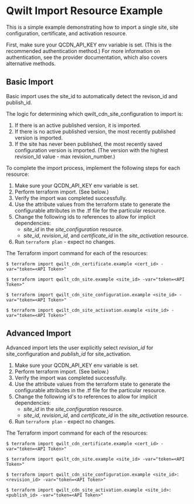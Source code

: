 # Qwilt Import Resource Example

This is a simple example demonstrating how to import a single site, site configuration, certificate, and activation resource.

First, make sure your QCDN_API_KEY env variable is set. (This is the recommended authentication method.)
For more information on authentication, see the provider documentation, which also covers alternative methods.

## Basic Import

Basic import uses the site_id to automatically detect the revison_id and publish_id.

The logic for determining which qwilt_cdn_site_configuration to import is:
1. If there is an active published version, it is imported.
2. If there is no active published version, the most recently published version is imported.
3. If the site has never been published, the most recently saved configuration version is imported. (The version with the highest revision_Id value - max revision_number.)

To complete the import process, implement the following steps for each resource:
1. Make sure your QCDN_API_KEY env variable is set.
2. Perform terraform import. (See below.)
2. Verify the import was completed successfully.
3. Use the attribute values from the terraform state to generate the configurable attributes in the .tf file for the particular resource.
4. Change the following ids to references to allow for implicit dependencies:
   - *site_id* in the *site_configuration* resource.
   - *site_id*, *revision_id*, and *certificate_id* in the *site_activation* resource.
5. Run ```terraform plan``` - expect no changes.


The Terraform import command for each of the resources:

```
$ terraform import qwilt_cdn_certificate.example <cert_id> -var="token=<API Token>"

$ terraform import qwilt_cdn_site.example <site_id> -var="token=<API Token>"

$ terraform import qwilt_cdn_site_configuration.example <site_id> -var="token=<API Token>"

$ terraform import qwilt_cdn_site_activation.example <site_id> -var="token=<API Token>"
```

## Advanced Import

Advanced import lets the user explicitly select *revision_id* for site_configuration and *publish_id* for site_activation.


1. Make sure your QCDN_API_KEY env variable is set.
2. Perform terraform import. (See below.)
2. Verify the import was completed successfully.
3. Use the attribute values from the terraform state to generate the configurable attributes in the .tf file for the particular resource.
4. Change the following id's to references to allow for implicit dependencies:
   - *site_id* in the *site_configuration* resource.
   - *site_id*, *revision_id*, and *certificate_id* in the *site_activation* resource.
5. Run ```terraform plan``` - expect no changes.



The Terraform import command for each of the resources:
```
$ terraform import qwilt_cdn_certificate.example <cert_id> -var="token=<API Token>"

$ terraform import qwilt_cdn_site.example <site_id> -var="token=<API Token>"

$ terraform import qwilt_cdn_site_configuration.example <site_id>:<revision_id> -var="token=<API Token>"

$ terraform import qwilt_cdn_site_activation.example <site_id>:<publish_id> -var="token=<API Token>"
```